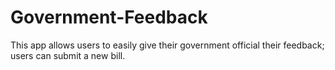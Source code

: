 Government-Feedback
===================

This app allows users to easily give their government official their feedback; users can submit a new bill.
